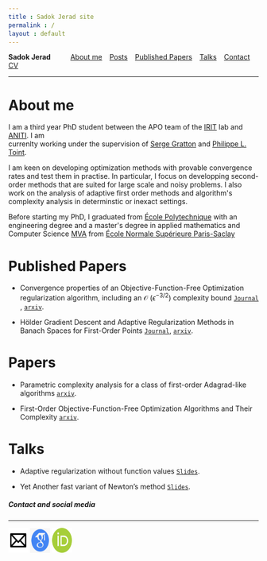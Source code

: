 ```yaml
---
title : Sadok Jerad site
permalink : /
layout : default
---
```



**Sadok Jerad** &emsp; &emsp;   [About me](#about-me) &ensp; [Posts](#posts) &ensp;   [Published Papers](#published-papers)  &ensp; [Talks](#talks) &ensp; [Contact](#contact-and-social-media) &ensp; [CV](assets/CV_Sadok.pdf)

------------


About me
======


I am a third year PhD student between  the APO team of
 the [IRIT](https://www.irit.fr/en/home/) lab and [ANITI](https://aniti.univ-toulouse.fr/en/). I am  
currenlty working under the supervision of [Serge Gratton]( https://scholar.google.fr/citations?user=q9HdQc4AAAAJ) and [Philippe L. Toint](https://scholar.google.be/citations?user=yP3gz0cAAAAJ).

I am keen on developing optimization methods with provable convergence rates and test them in practise. In particular, I focus on developping second-order methods that are suited for large scale and noisy problems.
I also work on the analysis of adaptive first  order methods and algorithm's complexity analysis in determinstic or inexact settings. 

Before starting my PhD, I graduated from [&Eacute;cole Polytechnique](https://www.polytechnique.edu/en) with an engineering degree and a master's degree in applied mathematics and Computer Science [MVA](https://www.master-mva.com/) from [&Eacute;cole Normale Sup&#233;rieure Paris-Saclay](https://ens-paris-saclay.fr/en)





Published Papers
======

* Convergence properties of an Objective-Function-Free Optimization regularization algorithm, including an &Oscr; ($\epsilon^{-3/2}$)  complexity bound [`Journal`](https://epubs.siam.org/doi/10.1137/22M1499522) , [`arxiv`](https://arxiv.org/abs/2203.09947).


* H&ouml;lder Gradient Descent and Adaptive Regularization Methods in Banach Spaces for First-Order Points [`Journal`](https://www.tandfonline.com/doi/full/10.1080/10556788.2023.2210253), [`arxiv`](https://arxiv.org/pdf/2104.02564.pdf). 


Papers
======



* Parametric complexity analysis for a class of first-order Adagrad-like algorithms [`arxiv`](https://arxiv.org/pdf/2203.01647.pdf). 


* First-Order Objective-Function-Free Optimization Algorithms
and Their Complexity [`arxiv`](https://arxiv.org/pdf/2203.01757.pdf). 


Talks
======

* Adaptive regularization without function values [`Slides`](assets/siamop.pdf). 

* Yet Another fast variant of Newton’s method  [`Slides`](assets/EUROPT.pdf).

##### Contact and social media
_______

[<img src="assets/mailicone.jpg"  width="40" 
     height="50">](mailto:sadok.jerad@toulouse-inp.fr)
[<img src="assets/googlescholar.png"  width="40" 
     height="50">](https://scholar.google.com/citations?user=_T_ZpI4AAAAJ&hl=en) [<img src="assets/ordic.png"  width="40" 
     height="50">](https://orcid.org/my-orcid?orcid=0000-0002-4892-0514)





